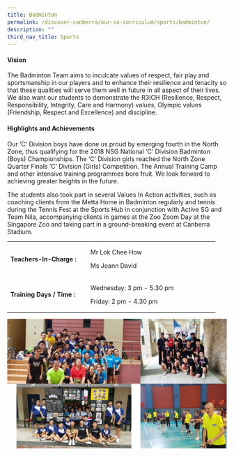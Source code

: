```yaml
---
title: Badminton
permalink: /discover-canberra/our-co-curriculum/sports/badminton/
description: ""
third_nav_title: Sports
---
```

<h4><strong>Vision</strong></h4>
<p>The Badminton Team aims to inculcate values of respect, fair play and sportsmanship in our players and to enhance their resilience and tenacity so that these qualities will serve them well in future in all aspect of their lives. We also want our students to demonstrate the R3ICH (Resilience, Respect, Responsibility, Integrity, Care and Harmony) values, Olympic values (Friendship, Respect and&nbsp;Excellence) and discipline.</p>
<h4><strong>Highlights and Achievements</strong></h4>
<p>Our &lsquo;C&rsquo; Division boys have done us proud by emerging fourth in the North Zone, thus qualifying for the 2018 NSG National &lsquo;C&rsquo; Division Badminton (Boys) Championships. The &lsquo;C&rsquo; Division girls reached the North Zone Quarter Finals &lsquo;C&rsquo; Division (Girls) Competition. The Annual Training Camp and other intensive training programmes bore fruit. We look forward to achieving greater heights in the future.</p>
<p>The students also took part in several Values In Action activities, such as coaching clients from the Metta Home in Badminton regularly and tennis during the Tennis Fest at the Sports Hub in conjunction with Active SG and Team Nila, accompanying clients in games at the Zoo Zoom Day at the Singapore Zoo and taking part in a ground-breaking event at Canberra Stadium.</p>
<div>
<table border="0" cellpadding="10">
<tbody>
<tr>
<td width="170">
<p><strong>Teachers-In-Charge :</strong></p>
</td>
<td width="280">
<p>Mr Lok Chee How</p>
<p>Ms Joann David</p>
</td>
</tr>
<tr>
<td>
<p><strong>Training Days / Time :</strong></p>
</td>
<td>
<p>Wednesday: 3 pm - 5.30 pm</p>
<p>Friday: 2 pm - 4.30 pm</p>
</td>
</tr>
</tbody>
</table>
</div>

![](/images/badminty.jpg)